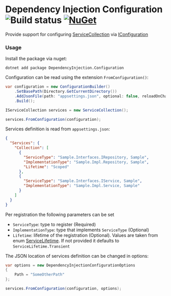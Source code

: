# Dependency Injection Configuration  ![Build status](https://github.com/lucadecamillis/dependency-injection-configuration/actions/workflows/ci.yml/badge.svg?branch=master) [![NuGet](https://img.shields.io/nuget/v/DependencyInjection.Configuration.svg)](https://www.nuget.org/packages/DependencyInjection.Configuration)

Provide support for configuring [ServiceCollection](https://www.nuget.org/packages/Microsoft.Extensions.DependencyInjection) via [IConfiguration](https://www.nuget.org/packages/Microsoft.Extensions.Configuration.Json)

### Usage

Install the package via nuget:

```shell
dotnet add package DependencyInjection.Configuration
```

Configuration can be read using the extension `FromConfiguration()`:

```csharp
var configuration = new ConfigurationBuilder()
    .SetBasePath(Directory.GetCurrentDirectory())
    .AddJsonFile(path: "appsettings.json", optional: false, reloadOnChange: true)
    .Build();

IServiceCollection services = new ServiceCollection();

services.FromConfiguration(configuration);
```

Services definition is read from `appsettings.json`:

```json
{
  "Services": {
    "Collection": [
      {
        "ServiceType": "Sample.Interfaces.IRepository, Sample",
        "ImplementationType": "Sample.Impl.Repository, Sample",
        "Lifetime": "Scoped"
      },
      {
        "ServiceType": "Sample.Interfaces.IService, Sample",
        "ImplementationType": "Sample.Impl.Service, Sample"
      }
    ]
  }
}
```

Per registration the following parameters can be set

- `ServiceType`: type to register (Required)
- `ImplementationType`: type that implements `ServiceType` (Optional)
- `Lifetime`: lifetime of the registration (Optional). Values are taken from enum [ServiceLifetime](https://learn.microsoft.com/en-us/dotnet/api/microsoft.extensions.dependencyinjection.servicelifetime). If not provided it defaults to `ServiceLifetime.Transient`

The JSON location of services definition can be changed in options:

```csharp
var options = new DependencyInjectionConfigurationOptions
{
    Path = "SomeOtherPath"
};

services.FromConfiguration(configuration, options);
```